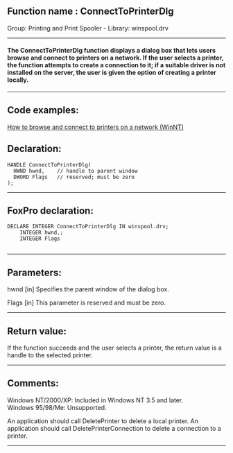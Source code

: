 
## Function name : ConnectToPrinterDlg
Group: Printing and Print Spooler - Library: winspool.drv    
***  


#### The ConnectToPrinterDlg function displays a dialog box that lets users browse and connect to printers on a network. If the user selects a printer, the function attempts to create a connection to it; if a suitable driver is not installed on the server, the user is given the option of creating a printer locally. 
***  


## Code examples:
[How to browse and connect to printers on a network (WinNT)](../../samples/sample_376.md)  

## Declaration:
```foxpro  
HANDLE ConnectToPrinterDlg(
  HWND hwnd,    // handle to parent window
  DWORD Flags   // reserved; must be zero
);  
```  
***  


## FoxPro declaration:
```foxpro  
DECLARE INTEGER ConnectToPrinterDlg IN winspool.drv;
	INTEGER hwnd,;
	INTEGER Flags
  
```  
***  


## Parameters:
hwnd 
[in] Specifies the parent window of the dialog box. 

Flags 
[in] This parameter is reserved and must be zero.   
***  


## Return value:
If the function succeeds and the user selects a printer, the return value is a handle to the selected printer.   
***  


## Comments:
Windows NT/2000/XP: Included in Windows NT 3.5 and later.  
Windows 95/98/Me: Unsupported.  
  
An application should call DeletePrinter to delete a local printer. An application should call DeletePrinterConnection to delete a connection to a printer.   
  
***  

